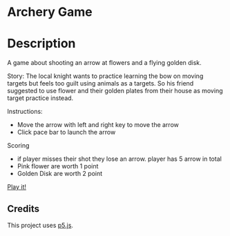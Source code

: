 # Archery Game

# Description
A game about shooting an arrow at flowers and a flying golden disk. 

Story: 
The local knight wants to practice learning the bow on moving targets but feels too guilt using animals as a targets. 
So his friend suggested to use flower and their golden plates from their house as moving target practice instead.

Instructions:
- Move the arrow with left and right key to move the arrow
- Click pace bar to launch the arrow

Scoring
- if player misses their shot they lose an arrow. player has 5 arrow in total
- Pink flower are worth 1 point
- Golden Disk are worth 2 point

[Play it!](https://sabrina-chan-fee.github.io/Cart-253-project/Mod%20Jam/)

## Credits
This project uses [p5.js](https://p5js.org).



